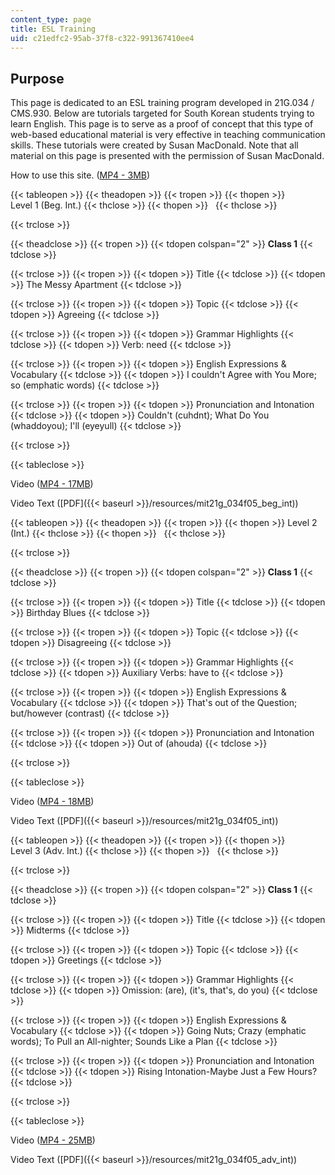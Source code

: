 ```yaml
---
content_type: page
title: ESL Training
uid: c21edfc2-95ab-37f8-c322-991367410ee4
---
```


Purpose
-------

This page is dedicated to an ESL training program developed in 21G.034 / CMS.930. Below are tutorials targeted for South Korean students trying to learn English. This page is to serve as a proof of concept that this type of web-based educational material is very effective in teaching communication skills. These tutorials were created by Susan MacDonald. Note that all material on this page is presented with the permission of Susan MacDonald.

How to use this site. ([MP4 - 3MB](http://archive.org/download/MIT21F.034F05/ocw-21f-034-susan-intro-how-to-220k.mp4))

{{< tableopen >}}
{{< theadopen >}}
{{< tropen >}}
{{< thopen >}}
Level 1 (Beg. Int.)
{{< thclose >}}
{{< thopen >}}
 
{{< thclose >}}

{{< trclose >}}

{{< theadclose >}}
{{< tropen >}}
{{< tdopen colspan="2" >}}
**Class 1**
{{< tdclose >}}

{{< trclose >}}
{{< tropen >}}
{{< tdopen >}}
Title
{{< tdclose >}}
{{< tdopen >}}
The Messy Apartment
{{< tdclose >}}

{{< trclose >}}
{{< tropen >}}
{{< tdopen >}}
Topic
{{< tdclose >}}
{{< tdopen >}}
Agreeing
{{< tdclose >}}

{{< trclose >}}
{{< tropen >}}
{{< tdopen >}}
Grammar Highlights
{{< tdclose >}}
{{< tdopen >}}
Verb: need
{{< tdclose >}}

{{< trclose >}}
{{< tropen >}}
{{< tdopen >}}
English Expressions & Vocabulary
{{< tdclose >}}
{{< tdopen >}}
I couldn't Agree with You More; so (emphatic words)
{{< tdclose >}}

{{< trclose >}}
{{< tropen >}}
{{< tdopen >}}
Pronunciation and Intonation
{{< tdclose >}}
{{< tdopen >}}
Couldn't (cuhdnt); What Do You (whaddoyou); I'll (eyeyull)
{{< tdclose >}}

{{< trclose >}}

{{< tableclose >}}

Video ([MP4 - 17MB](http://www.archive.org/download/MIT21F.034F05/ocw-21f-034-susan-beg-int-esl-class-1-220k.mp4))

Video Text ([PDF]({{< baseurl >}}/resources/mit21g_034f05_beg_int))

{{< tableopen >}}
{{< theadopen >}}
{{< tropen >}}
{{< thopen >}}
Level 2 (Int.)
{{< thclose >}}
{{< thopen >}}
 
{{< thclose >}}

{{< trclose >}}

{{< theadclose >}}
{{< tropen >}}
{{< tdopen colspan="2" >}}
**Class 1**
{{< tdclose >}}

{{< trclose >}}
{{< tropen >}}
{{< tdopen >}}
Title
{{< tdclose >}}
{{< tdopen >}}
Birthday Blues
{{< tdclose >}}

{{< trclose >}}
{{< tropen >}}
{{< tdopen >}}
Topic
{{< tdclose >}}
{{< tdopen >}}
Disagreeing
{{< tdclose >}}

{{< trclose >}}
{{< tropen >}}
{{< tdopen >}}
Grammar Highlights
{{< tdclose >}}
{{< tdopen >}}
Auxiliary Verbs: have to
{{< tdclose >}}

{{< trclose >}}
{{< tropen >}}
{{< tdopen >}}
English Expressions & Vocabulary
{{< tdclose >}}
{{< tdopen >}}
That's out of the Question; but/however (contrast)
{{< tdclose >}}

{{< trclose >}}
{{< tropen >}}
{{< tdopen >}}
Pronunciation and Intonation
{{< tdclose >}}
{{< tdopen >}}
Out of (ahouda)
{{< tdclose >}}

{{< trclose >}}

{{< tableclose >}}

Video ([MP4 - 18MB](http://www.archive.org/download/MIT21F.034F05/ocw-21f-034-susan-int-eslclass-1-220k.mp4))

Video Text ([PDF]({{< baseurl >}}/resources/mit21g_034f05_int))

{{< tableopen >}}
{{< theadopen >}}
{{< tropen >}}
{{< thopen >}}
Level 3 (Adv. Int.)
{{< thclose >}}
{{< thopen >}}
 
{{< thclose >}}

{{< trclose >}}

{{< theadclose >}}
{{< tropen >}}
{{< tdopen colspan="2" >}}
**Class 1**
{{< tdclose >}}

{{< trclose >}}
{{< tropen >}}
{{< tdopen >}}
Title
{{< tdclose >}}
{{< tdopen >}}
Midterms
{{< tdclose >}}

{{< trclose >}}
{{< tropen >}}
{{< tdopen >}}
Topic
{{< tdclose >}}
{{< tdopen >}}
Greetings
{{< tdclose >}}

{{< trclose >}}
{{< tropen >}}
{{< tdopen >}}
Grammar Highlights
{{< tdclose >}}
{{< tdopen >}}
Omission: (are), (it's, that's, do you)
{{< tdclose >}}

{{< trclose >}}
{{< tropen >}}
{{< tdopen >}}
English Expressions & Vocabulary
{{< tdclose >}}
{{< tdopen >}}
Going Nuts; Crazy (emphatic words); To Pull an All-nighter; Sounds Like a Plan
{{< tdclose >}}

{{< trclose >}}
{{< tropen >}}
{{< tdopen >}}
Pronunciation and Intonation
{{< tdclose >}}
{{< tdopen >}}
Rising Intonation-Maybe Just a Few Hours?
{{< tdclose >}}

{{< trclose >}}

{{< tableclose >}}

Video ([MP4 - 25MB](http://www.archive.org/download/MIT21F.034F05/ocw-21f-034-susan-adv-int-class-1-220k.mp4))

Video Text ([PDF]({{< baseurl >}}/resources/mit21g_034f05_adv_int))